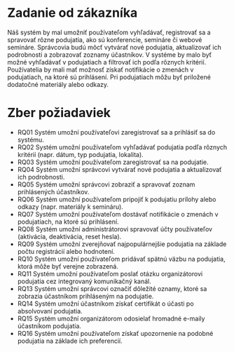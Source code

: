 # Zadanie od zákazníka

Náš systém by mal umožniť používateľom vyhľadávať, registrovať sa a spravovať rôzne podujatia, ako sú konferencie, semináre či webové semináre. Správcovia budú môcť vytvárať nové podujatia, aktualizovať ich podrobnosti a zobrazovať zoznamy účastníkov. V systéme by malo byť možné vyhľadávať v podujatiach a filtrovať ich podľa rôznych kritérií. Používatelia by mali mať možnosť získať notifikácie o zmenách v podujatiach, na ktoré sú prihlásení. Pri podujatiach môžu byť priložené dodatočné materiály alebo odkazy.

# Zber požiadaviek

- RQ01 Systém umožní používateľovi zaregistrovať sa a prihlásiť sa do systému.
- RQ02 Systém umožní používateľom vyhľadávať podujatia podľa rôznych kritérií (napr. dátum, typ podujatia, lokalita).
- RQ03 Systém umožní používateľom zaregistrovať sa na podujatie.
- RQ04 Systém umožní správcovi vytvárať nové podujatia a aktualizovať ich podrobnosti.
- RQ05 Systém umožní správcovi zobraziť a spravovať zoznam prihlásených účastníkov.
- RQ06 Systém umožní používateľom pripojiť k podujatiu prílohy alebo odkazy (napr. materiály k semináru).
- RQ07 Systém umožní používateľom dostávať notifikácie o zmenách v podujatiach, na ktoré sú prihlásení.
- RQ08 Systém umožní administrátorovi spravovať účty používateľov (aktivácia, deaktivácia, reset hesla).
- RQ09 Systém umožní zverejňovať najpopulárnejšie podujatia na základe počtu registrácií alebo hodnotení.
- RQ10 Systém umožní používateľom pridávať spätnú väzbu na podujatia, ktorá môže byť verejne zobrazená.
- RQ11 Systém umožní používateľom poslať otázku organizátorovi podujatia cez integrovaný komunikačný kanál.
- RQ13 Systém umožní správcovi označiť dôležité oznamy, ktoré sa zobrazia účastníkom prihláseným na podujatie.
- RQ14 Systém umožní účastníkom získať certifikát o účasti po absolvovaní podujatia.
- RQ15 Systém umožní organizátorom odosielať hromadné e-maily účastníkom podujatia.
- RQ16 Systém umožní používateľom získať upozornenie na podobné podujatia na základe ich preferencií.
